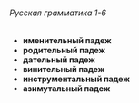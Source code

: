 ###### Русская грамматика 1-6
- **именительный падеж**
- **родительный падеж**
- **дательный падеж**
- **винительный падеж**
- **инструментальный падеж**
- **азимутальный падеж**